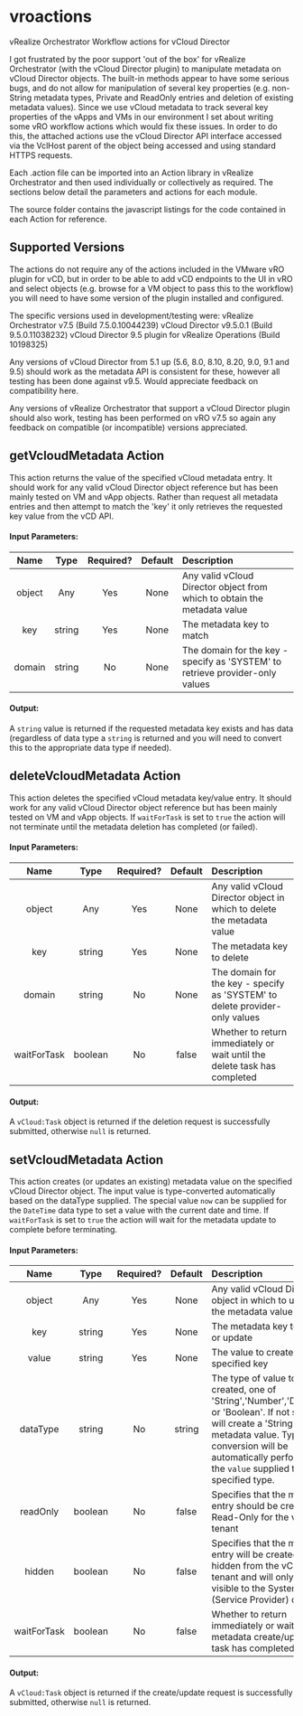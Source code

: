 # vroactions
vRealize Orchestrator Workflow actions for vCloud Director

I got frustrated by the poor support 'out of the box' for vRealize Orchestrator (with the vCloud Director plugin) to manipulate metadata on vCloud Director objects. The built-in methods appear to have some serious bugs, and do not allow for manipulation of several key properties (e.g. non-String metadata types, Private and ReadOnly entries and deletion of existing metadata values). Since we use vCloud metadata to track several key properties of the vApps and VMs in our environment I set about writing some vRO workflow actions which would fix these issues. In order to do this, the attached actions use the vCloud Director API interface accessed via the VclHost parent of the object being accessed and using standard HTTPS requests.

Each .action file can be imported into an Action library in vRealize Orchestrator and then used individually or collectively as required. The sections below detail the parameters and actions for each module.

The source folder contains the javascript listings for the code contained in each Action for reference.

## Supported Versions

The actions do not require any of the actions included in the VMware vRO plugin for vCD, but in order to be able to add vCD endpoints to the UI in vRO and select objects (e.g. browse for a VM object to pass this to the workflow) you will need to have some version of the plugin installed and configured.

The specific versions used in development/testing were:
vRealize Orchestrator v7.5 (Build 7.5.0.10044239)
vCloud Director v9.5.0.1 (Build 9.5.0.11038232)
vCloud Director 9.5 plugin for vRealize Operations (Build 10198325)

Any versions of vCloud Director from 5.1 up (5.6, 8.0, 8.10, 8.20, 9.0, 9.1 and 9.5) should work as the metadata API is consistent for these, however all testing has been done against v9.5. Would appreciate feedback on compatibility here.

Any versions of vRealize Orchestrator that support a vCloud Director plugin should also work, testing has been performed on vRO v7.5 so again any feedback on compatible (or incompatible) versions appreciated.

## getVcloudMetadata Action

This action returns the value of the specified vCloud metadata entry. It should work for any valid vCloud Director object reference but has been mainly tested on VM and vApp objects. Rather than request all metadata entries and then attempt to match the 'key' it only retrieves the requested key value from the vCD API.

#### Input Parameters:

|  Name  |  Type  | Required? | Default | Description |
|:------:|:------:|:---------:|:-------:|:------------|
| object | Any    |    Yes    |  None   | Any valid vCloud Director object from which to obtain the metadata value |
| key    | string |    Yes    |  None   | The metadata key to match |
| domain | string |    No     |  None   | The domain for the key - specify as 'SYSTEM' to retrieve provider-only values |

#### Output:

A `string` value is returned if the requested metadata key exists and has data (regardless of data type a `string` is returned and you will need to convert this to the appropriate data type if needed).

## deleteVcloudMetadata Action

This action deletes the specified vCloud metadata key/value entry. It should work for any valid vCloud Director object reference but has been mainly tested on VM and vApp objects. If `waitForTask` is set to `true` the action will not terminate until the metadata deletion has completed (or failed).

#### Input Parameters:

|    Name     |   Type  | Required? | Default | Description |
|:-----------:|:-------:|:---------:|:-------:|:------------|
| object      | Any     |    Yes    |  None   | Any valid vCloud Director object in which to delete the metadata value |
| key         | string  |    Yes    |  None   | The metadata key to delete |
| domain      | string  |    No     |  None   | The domain for the key - specify as 'SYSTEM' to delete provider-only values |
| waitForTask | boolean |    No     | false   | Whether to return immediately or wait until the delete task has completed |

#### Output:

A `vCloud:Task` object is returned if the deletion request is successfully submitted, otherwise `null` is returned.

## setVcloudMetadata Action

This action creates (or updates an existing) metadata value on the specified vCloud Director object. The input value is type-converted automatically based on the dataType supplied. The special value `now` can be supplied for the `DateTime` data type to set a value with the current date and time. If `waitForTask` is set to `true` the action will wait for the metadata update to complete before terminating.

#### Input Parameters:

|    Name     |   Type  | Required? | Default | Description |
|:-----------:|:-------:|:---------:|:-------:|:------------|
| object      | Any     |    Yes    |  None   | Any valid vCloud Director object in which to update the metadata value |
| key         | string  |    Yes    |  None   | The metadata key to create or update |
| value       | string  |    Yes    |  None   | The value to create for the specified key |
| dataType    | string  |    No     | string  | The type of value to be created, one of 'String','Number','DateTime' or 'Boolean'. If not specified will create a 'String' metadata value. Type conversion will be automatically performed on the `value` supplied to the specified type.
| readOnly    | boolean |    No     | false   | Specifies that the metadata entry should be created as Read-Only for the vCloud tenant |
| hidden      | boolean |    No     | false   | Specifies that the metadata entry will be created as hidden from the vCloud tenant and will only be visible to the System (Service Provider) context |
| waitForTask | boolean |    No     | false   | Whether to return immediately or wait until the metadata create/update task has completed |

#### Output:

A `vCloud:Task` object is returned if the create/update request is successfully submitted, otherwise `null` is returned.
